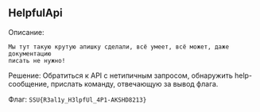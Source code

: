 HelpfulApi
----------

Описание:
```
Мы тут такую крутую апишку сделали, всё умеет, всё может, даже документацию
писать не нужно!
```

Решение:
Обратиться к API с нетипичным запросом, обнаружить help-сообщение, прислать
команду, отвечающую за вывод флага.

Флаг: `SSU{R3al1y_H3lpfUl_4P1-AKSHD8213}`
